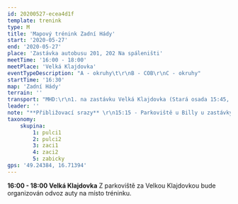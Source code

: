 ```yaml
---
id: 20200527-ecea4d1f
template: trenink
type: M
title: 'Mapový trénink Zadní Hády'
start: '2020-05-27'
end: '2020-05-27'
place: 'Zastávka autobusu 201, 202 Na spáleništi'
meetTime: '16:00 - 18:00'
meetPlace: 'Velká Klajdovka'
eventTypeDescription: "A - okruhy\t\r\nB - COB\r\nC - okruhy"
startTime: '16:30'
map: 'Zadní Hády'
terrain: ''
transport: "MHD:\r\n1. na zastávku Velká Klajdovka (Stará osada 15:45, Autobus 201 - Velká Klajdovka,15:55)\r\nnebo\r\n2. na zastávku Podbělová a odsud pěšky na parkoviště za Velkou Klajdovkou (Česká 15:10,Tramvaj 12 - Dělnický dům, 15:34, Autobus 55 - Podbělová, 15:46)\r\n\r\nZ parkoviště za Velkou Klajdovkou bude organizován odvoz auty na místo tréninku"
leader: ''
note: "**Přibližovací srazy** \r\n15:15 - Parkoviště u Billy u zastávky Přívrat (Lenka - 737 353 537)\r\n15:30 - Halasovo náměstí (Alena - 605 440 445)\r\nDoprava bude tentokrát osobními auty. Kontaktujte nás prosím nejpozději do úterního večera v případě, že plánujete využít společnou dopravu nebo nabízíte volná místa ve vlastním vozidle."
taxonomy:
    skupina:
        1: pulci1
        2: pulci2
        3: zaci1
        4: zaci2
        5: zabicky
gps: '49.24384, 16.71394'
---
```

**16:00 - 18:00 Velká Klajdovka**
Z parkoviště za Velkou Klajdovkou bude organizován odvoz auty na místo tréninku.
